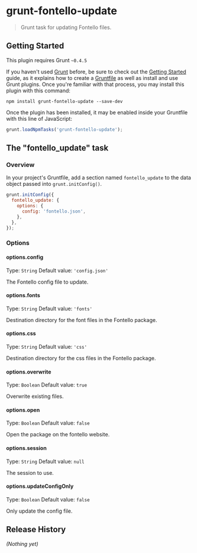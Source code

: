 # grunt-fontello-update

> Grunt task for updating Fontello files.

## Getting Started
This plugin requires Grunt `~0.4.5`

If you haven't used [Grunt](http://gruntjs.com/) before, be sure to check out
the [Getting Started](http://gruntjs.com/getting-started) guide, as it explains
how to create a [Gruntfile](http://gruntjs.com/sample-gruntfile) as well as
install and use Grunt plugins. Once you're familiar with that process, you may
install this plugin with this command:

```shell
npm install grunt-fontello-update --save-dev
```

Once the plugin has been installed, it may be enabled inside your Gruntfile with this line of JavaScript:

```js
grunt.loadNpmTasks('grunt-fontello-update');
```

## The "fontello_update" task

### Overview
In your project's Gruntfile, add a section named `fontello_update` to the data object passed into `grunt.initConfig()`.

```js
grunt.initConfig({
  fontello_update: {
    options: {
      config: 'fontello.json',
    },
  },
});
```

### Options

#### options.config
Type: `String`
Default value: `'config.json'`

The Fontello config file to update.

#### options.fonts
Type: `String`
Default value: `'fonts'`

Destination directory for the font files in the Fontello package.

#### options.css
Type: `String`
Default value: `'css'`

Destination directory for the css files in the Fontello package.

#### options.overwrite
Type: `Boolean`
Default value: `true`

Overwrite existing files.

#### options.open
Type: `Boolean`
Default value: `false`

Open the package on the fontello website.

#### options.session
Type: `String`
Default value: `null`

The session to use.

#### options.updateConfigOnly
Type: `Boolean`
Default value: `false`

Only update the config file.

## Release History
_(Nothing yet)_
